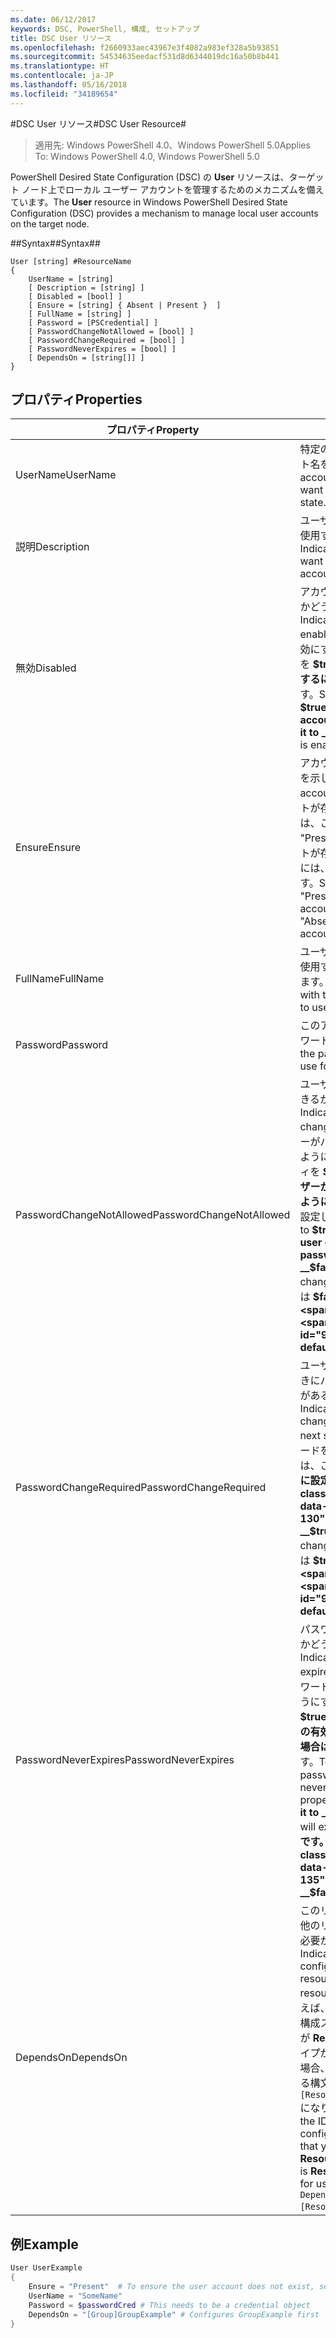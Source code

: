 ```yaml
---
ms.date: 06/12/2017
keywords: DSC, PowerShell, 構成, セットアップ
title: DSC User リソース
ms.openlocfilehash: f2660933aec43967e3f4082a983ef328a5b93851
ms.sourcegitcommit: 54534635eedacf531d8d6344019dc16a50b8b441
ms.translationtype: HT
ms.contentlocale: ja-JP
ms.lasthandoff: 05/16/2018
ms.locfileid: "34189654"
---
```

#<a name="dsc-user-resource"></a><span data-ttu-id="99bce-103">DSC User リソース#</span><span class="sxs-lookup"><span data-stu-id="99bce-103">DSC User Resource#</span></span>


><span data-ttu-id="99bce-104">適用先: Windows PowerShell 4.0、Windows PowerShell 5.0</span><span class="sxs-lookup"><span data-stu-id="99bce-104">Applies To: Windows PowerShell 4.0, Windows PowerShell 5.0</span></span>


<span data-ttu-id="99bce-105">PowerShell Desired State Configuration (DSC) の __User__ リソースは、ターゲット ノード上でローカル ユーザー アカウントを管理するためのメカニズムを備えています。</span><span class="sxs-lookup"><span data-stu-id="99bce-105">The __User__ resource in Windows PowerShell Desired State Configuration (DSC) provides a mechanism to manage local user accounts on the target node.</span></span>


##<a name="syntax"></a><span data-ttu-id="99bce-106">Syntax##</span><span class="sxs-lookup"><span data-stu-id="99bce-106">Syntax##</span></span>

```
User [string] #ResourceName
{
    UserName = [string]
    [ Description = [string] ]
    [ Disabled = [bool] ]
    [ Ensure = [string] { Absent | Present }  ]
    [ FullName = [string] ]
    [ Password = [PSCredential] ]
    [ PasswordChangeNotAllowed = [bool] ]
    [ PasswordChangeRequired = [bool] ]
    [ PasswordNeverExpires = [bool] ]
    [ DependsOn = [string[]] ]
}
```

## <a name="properties"></a><span data-ttu-id="99bce-107">プロパティ</span><span class="sxs-lookup"><span data-stu-id="99bce-107">Properties</span></span>
|  <span data-ttu-id="99bce-108">プロパティ</span><span class="sxs-lookup"><span data-stu-id="99bce-108">Property</span></span>  |  <span data-ttu-id="99bce-109">説明</span><span class="sxs-lookup"><span data-stu-id="99bce-109">Description</span></span>   |
|---|---|
| <span data-ttu-id="99bce-110">UserName</span><span class="sxs-lookup"><span data-stu-id="99bce-110">UserName</span></span>| <span data-ttu-id="99bce-111">特定の状態を保証するアカウント名を示します。</span><span class="sxs-lookup"><span data-stu-id="99bce-111">Indicates the account name for which you want to ensure a specific state.</span></span>|
| <span data-ttu-id="99bce-112">説明</span><span class="sxs-lookup"><span data-stu-id="99bce-112">Description</span></span>| <span data-ttu-id="99bce-113">ユーザー アカウントのために使用する説明を示します。</span><span class="sxs-lookup"><span data-stu-id="99bce-113">Indicates the description you want to use for the user account.</span></span>|
| <span data-ttu-id="99bce-114">無効</span><span class="sxs-lookup"><span data-stu-id="99bce-114">Disabled</span></span>| <span data-ttu-id="99bce-115">アカウントが有効になっているかどうかを示します。</span><span class="sxs-lookup"><span data-stu-id="99bce-115">Indicates if the account is enabled.</span></span> <span data-ttu-id="99bce-116">このアカウントを無効にするには、このプロパティを __$true__ に設定し、有効にするには __$false__ に設定します。</span><span class="sxs-lookup"><span data-stu-id="99bce-116">Set this property to __$true__ to ensure that this account is disabled, and set it to __$false__ to ensure that it is enabled.</span></span>|
| <span data-ttu-id="99bce-117">Ensure</span><span class="sxs-lookup"><span data-stu-id="99bce-117">Ensure</span></span>| <span data-ttu-id="99bce-118">アカウントが存在するかどうかを示します。</span><span class="sxs-lookup"><span data-stu-id="99bce-118">Indicates if the account exists.</span></span> <span data-ttu-id="99bce-119">このアカウントが存在することを保証するには、このプロパティを "Present" に設定し、アカウントが存在しないことを保証するには、"Absent" に設定します。</span><span class="sxs-lookup"><span data-stu-id="99bce-119">Set this property to "Present" to ensure that the account exists, and set it to "Absent" to ensure that the account does not exist.</span></span>|
| <span data-ttu-id="99bce-120">FullName</span><span class="sxs-lookup"><span data-stu-id="99bce-120">FullName</span></span>| <span data-ttu-id="99bce-121">ユーザー アカウントのために使用する完全名の文字列を表します。</span><span class="sxs-lookup"><span data-stu-id="99bce-121">Represents a string with the full name you want to use for the user account.</span></span>|
| <span data-ttu-id="99bce-122">Password</span><span class="sxs-lookup"><span data-stu-id="99bce-122">Password</span></span>| <span data-ttu-id="99bce-123">このアカウントに使用するパスワードを示します。</span><span class="sxs-lookup"><span data-stu-id="99bce-123">Indicates the password you want to use for this account.</span></span> |
| <span data-ttu-id="99bce-124">PasswordChangeNotAllowed</span><span class="sxs-lookup"><span data-stu-id="99bce-124">PasswordChangeNotAllowed</span></span>| <span data-ttu-id="99bce-125">ユーザーがパスワードを変更できるかどうかを示します。</span><span class="sxs-lookup"><span data-stu-id="99bce-125">Indicates if the user can change the password.</span></span> <span data-ttu-id="99bce-126">ユーザーがパスワードを変更できないようにするには、このプロパティを __$true__ に設定し、ユーザーがパスワードを変更できるようにするには、__$false__ に設定します。</span><span class="sxs-lookup"><span data-stu-id="99bce-126">Set this property to __$true__ to ensure that the user cannot change the password, and set it to __$false__ to allow the user to change the password.</span></span> <span data-ttu-id="99bce-127">既定値は __$false__ です。</span><span class="sxs-lookup"><span data-stu-id="99bce-127">The default value is __$false__.</span></span>|
| <span data-ttu-id="99bce-128">PasswordChangeRequired</span><span class="sxs-lookup"><span data-stu-id="99bce-128">PasswordChangeRequired</span></span>| <span data-ttu-id="99bce-129">ユーザーが次回ログオンしたときにパスワードを変更する必要があるかどうかを示します。</span><span class="sxs-lookup"><span data-stu-id="99bce-129">Indicates if the user must change the password at the next sign in.</span></span> <span data-ttu-id="99bce-130">ユーザーがパスワードを変更する必要がある場合は、このプロパティを __$true__ に設定します。</span><span class="sxs-lookup"><span data-stu-id="99bce-130">Set this property to __$true__ if the user must change the password.</span></span> <span data-ttu-id="99bce-131">既定値は __$true__ です。</span><span class="sxs-lookup"><span data-stu-id="99bce-131">The default value is __$true__.</span></span>|
| <span data-ttu-id="99bce-132">PasswordNeverExpires</span><span class="sxs-lookup"><span data-stu-id="99bce-132">PasswordNeverExpires</span></span>| <span data-ttu-id="99bce-133">パスワードの有効期限が切れるかどうかを示します。</span><span class="sxs-lookup"><span data-stu-id="99bce-133">Indicates if the password will expire.</span></span> <span data-ttu-id="99bce-134">このアカウントのパスワードの有効期限が切れないようにするにはこのプロパティを __$true__ に設定し、パスワードの有効期限が切れるようにする場合は __$false__ を設定します。</span><span class="sxs-lookup"><span data-stu-id="99bce-134">To ensure that the password for this account will never expire, set this property to __$true__, and set it to __$false__ if the password will expire.</span></span> <span data-ttu-id="99bce-135">既定値は __$false__ です。</span><span class="sxs-lookup"><span data-stu-id="99bce-135">The default value is __$false__.</span></span>|
| <span data-ttu-id="99bce-136">DependsOn</span><span class="sxs-lookup"><span data-stu-id="99bce-136">DependsOn</span></span> | <span data-ttu-id="99bce-137">このリソースを構成する前に、他のリソースの構成を実行する必要があることを示します。</span><span class="sxs-lookup"><span data-stu-id="99bce-137">Indicates that the configuration of another resource must run before this resource is configured.</span></span> <span data-ttu-id="99bce-138">たとえば、最初に実行するリソース構成スクリプト ブロックの ID が __ResourceName__ で、そのタイプが __ResourceType__ である場合、このプロパティを使用する構文は `DependsOn = "[ResourceType]ResourceName"` になります。</span><span class="sxs-lookup"><span data-stu-id="99bce-138">For example, if the ID of the resource configuration script block that you want to run first is __ResourceName__ and its type is __ResourceType__, the syntax for using this property is `DependsOn = "[ResourceType]ResourceName"`.</span></span>|

## <a name="example"></a><span data-ttu-id="99bce-139">例</span><span class="sxs-lookup"><span data-stu-id="99bce-139">Example</span></span>

```powershell
User UserExample
{
    Ensure = "Present"  # To ensure the user account does not exist, set Ensure to "Absent"
    UserName = "SomeName"
    Password = $passwordCred # This needs to be a credential object
    DependsOn = "[Group]GroupExample" # Configures GroupExample first
}
```